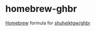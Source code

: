 homebrew-ghbr
====

[Homebrew](http://brew.sh/) formula for [shuheiktgw/ghbr](https://github.com/shuheiktgw/ghbr)

